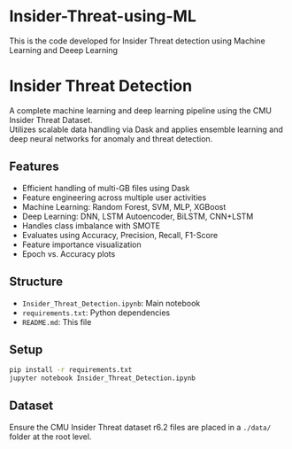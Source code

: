 # Insider-Threat-using-ML
This is the code developed for Insider Threat detection using Machine Learning and Deeep Learning
# Insider Threat Detection

A complete machine learning and deep learning pipeline using the CMU Insider Threat Dataset.  
Utilizes scalable data handling via Dask and applies ensemble learning and deep neural networks for anomaly and threat detection.

## Features
- Efficient handling of multi-GB files using Dask
- Feature engineering across multiple user activities
- Machine Learning: Random Forest, SVM, MLP, XGBoost
- Deep Learning: DNN, LSTM Autoencoder, BiLSTM, CNN+LSTM
- Handles class imbalance with SMOTE
- Evaluates using Accuracy, Precision, Recall, F1-Score
- Feature importance visualization
- Epoch vs. Accuracy plots

## Structure
- `Insider_Threat_Detection.ipynb`: Main notebook
- `requirements.txt`: Python dependencies
- `README.md`: This file

## Setup

```bash
pip install -r requirements.txt
jupyter notebook Insider_Threat_Detection.ipynb
```

## Dataset
Ensure the CMU Insider Threat dataset r6.2 files are placed in a `./data/` folder at the root level.

